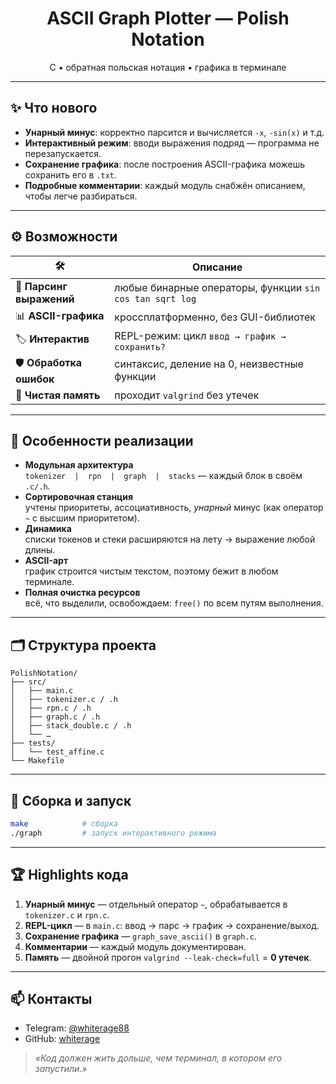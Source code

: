 <h1 align="center">ASCII Graph Plotter — Polish Notation</h1>
<p align="center">
  C&nbsp;• обратная польская нотация • графика в терминале
</p>

---

## ✨ Что нового
- **Унарный минус**: корректно парсится и вычисляется `-x`, `-sin(x)` и т.д.  
- **Интерактивный режим**: вводи выражения подряд — программа не перезапускается.  
- **Сохранение графика**: после построения ASCII-графика можешь сохранить его в `.txt`.  
- **Подробные комментарии**: каждый модуль снабжён описанием, чтобы легче разбираться.

---

## ⚙️ Возможности
| 🛠 | Описание |
|----|----------|
| 📐 **Парсинг выражений** | любые бинарные операторы, функции `sin cos tan sqrt log` |
| 📊 **ASCII-графика**     | кроссплатформенно, без GUI-библиотек |
| 🏷 **Интерактив**        | REPL-режим: цикл `ввод → график → сохранить?` |
| 🛡 **Обработка ошибок**  | синтаксис, деление на 0, неизвестные функции |
| 🧹 **Чистая память**     | проходит `valgrind` без утечек |

---

## 🔑 Особенности реализации
- **Модульная архитектура**  
  `tokenizer  |  rpn  |  graph  |  stacks` — каждый блок в своём `.c/.h`.
- **Сортировочная станция**  
  учтены приоритеты, ассоциативность, _унарный_ минус (как оператор `~` с высшим приоритетом).
- **Динамика**  
  списки токенов и стеки расширяются на лету → выражение любой длины.
- **ASCII-арт**  
  график строится чистым текстом, поэтому бежит в любом терминале.
- **Полная очистка ресурсов**  
  всё, что выделили, освобождаем: `free()` по всем путям выполнения.

---

## 🗂 Структура проекта
```
PolishNotation/
├── src/
│   ├── main.c
│   ├── tokenizer.c / .h
│   ├── rpn.c / .h
│   ├── graph.c / .h
│   ├── stack_double.c / .h
│   └── …
├── tests/
│   └── test_affine.c
└── Makefile
```

---

## 🚀 Сборка и запуск
```bash
make            # сборка
./graph         # запуск интерактивного режима
```

---

## 🏆 Highlights кода
1. **Унарный минус** — отдельный оператор `~`, обрабатывается в `tokenizer.c` и `rpn.c`.
2. **REPL-цикл** — в `main.c`: ввод → парс → график → сохранение/выход.
3. **Сохранение графика** — `graph_save_ascii()` в `graph.c`.
4. **Комментарии** — каждый модуль документирован.
5. **Память** — двойной прогон `valgrind --leak-check=full` = **0 утечек**.

---

## 📫 Контакты
- Telegram: [@whiterage88](https://t.me/whiterage)
- GitHub: [whiterage](https://github.com/whiterage)

> _«Код должен жить дольше, чем терминал, в котором его запустили.»_
